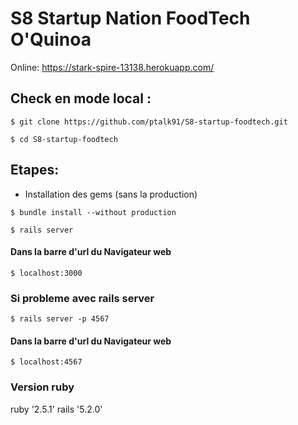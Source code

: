 # S8 Startup Nation FoodTech O'Quinoa
Online: https://stark-spire-13138.herokuapp.com/

## Check en mode local :
```
$ git clone https://github.com/ptalk91/S8-startup-foodtech.git
```
```
$ cd S8-startup-foodtech
```

## Etapes:
* Installation des gems (sans la production)

```
$ bundle install --without production
```
```
$ rails server
```

#### Dans la barre d'url du Navigateur web
```
$ localhost:3000
```

### Si probleme avec rails server
```
$ rails server -p 4567
```
#### Dans la barre d'url du Navigateur web
```
$ localhost:4567
```

### Version ruby
ruby '2.5.1'
rails '5.2.0'
